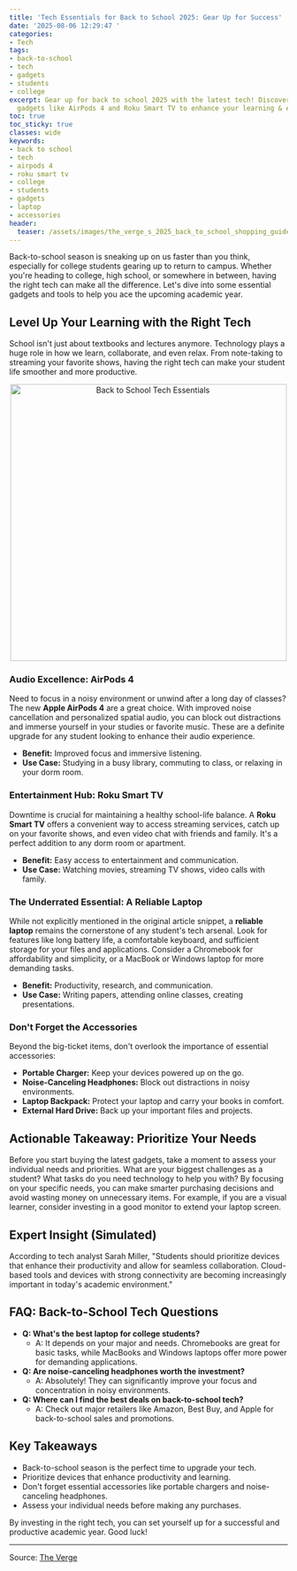 ```yaml
---
title: 'Tech Essentials for Back to School 2025: Gear Up for Success'
date: '2025-08-06 12:29:47 '
categories:
- Tech
tags:
- back-to-school
- tech
- gadgets
- students
- college
excerpt: Gear up for back to school 2025 with the latest tech! Discover essential
  gadgets like AirPods 4 and Roku Smart TV to enhance your learning & entertainment.
toc: true
toc_sticky: true
classes: wide
keywords:
- back to school
- tech
- airpods 4
- roku smart tv
- college
- students
- gadgets
- laptop
- accessories
header:
  teaser: /assets/images/the_verge_s_2025_back_to_school_shopping_guide_20250806122947.jpg
---
```


Back-to-school season is sneaking up on us faster than you think, especially for college students gearing up to return to campus. Whether you're heading to college, high school, or somewhere in between, having the right tech can make all the difference. Let's dive into some essential gadgets and tools to help you ace the upcoming academic year.

## Level Up Your Learning with the Right Tech

School isn't just about textbooks and lectures anymore. Technology plays a huge role in how we learn, collaborate, and even relax. From note-taking to streaming your favorite shows, having the right tech can make your student life smoother and more productive.

<center>
    <img src="https://platform.theverge.com/wp-content/uploads/sites/2/2025/07/The-Verge-Back-to-School-Header.jpg?quality=90&strip=all&crop=0,0,100,100" alt="Back to School Tech Essentials" width="500">
</center>

### Audio Excellence: AirPods 4

Need to focus in a noisy environment or unwind after a long day of classes?  The new **Apple AirPods 4** are a great choice. With improved noise cancellation and personalized spatial audio, you can block out distractions and immerse yourself in your studies or favorite music. These are a definite upgrade for any student looking to enhance their audio experience.

*   **Benefit:** Improved focus and immersive listening.
*   **Use Case:** Studying in a busy library, commuting to class, or relaxing in your dorm room.

### Entertainment Hub: Roku Smart TV

Downtime is crucial for maintaining a healthy school-life balance. A **Roku Smart TV** offers a convenient way to access streaming services, catch up on your favorite shows, and even video chat with friends and family.  It's a perfect addition to any dorm room or apartment.

*   **Benefit:** Easy access to entertainment and communication.
*   **Use Case:** Watching movies, streaming TV shows, video calls with family.

### The Underrated Essential: A Reliable Laptop

While not explicitly mentioned in the original article snippet, a **reliable laptop** remains the cornerstone of any student's tech arsenal. Look for features like long battery life, a comfortable keyboard, and sufficient storage for your files and applications. Consider a Chromebook for affordability and simplicity, or a MacBook or Windows laptop for more demanding tasks.

*   **Benefit:** Productivity, research, and communication.
*   **Use Case:** Writing papers, attending online classes, creating presentations.

### Don't Forget the Accessories

Beyond the big-ticket items, don't overlook the importance of essential accessories:

*   **Portable Charger:** Keep your devices powered up on the go.
*   **Noise-Canceling Headphones:** Block out distractions in noisy environments.
*   **Laptop Backpack:** Protect your laptop and carry your books in comfort.
*   **External Hard Drive:** Back up your important files and projects.

## Actionable Takeaway: Prioritize Your Needs

Before you start buying the latest gadgets, take a moment to assess your individual needs and priorities. What are your biggest challenges as a student? What tasks do you need technology to help you with? By focusing on your specific needs, you can make smarter purchasing decisions and avoid wasting money on unnecessary items. For example, if you are a visual learner, consider investing in a good monitor to extend your laptop screen.

## Expert Insight (Simulated)

According to tech analyst Sarah Miller, "Students should prioritize devices that enhance their productivity and allow for seamless collaboration. Cloud-based tools and devices with strong connectivity are becoming increasingly important in today's academic environment."

## FAQ: Back-to-School Tech Questions

*   **Q: What's the best laptop for college students?**
    *   A: It depends on your major and needs. Chromebooks are great for basic tasks, while MacBooks and Windows laptops offer more power for demanding applications.
*   **Q: Are noise-canceling headphones worth the investment?**
    *   A: Absolutely! They can significantly improve your focus and concentration in noisy environments.
*   **Q: Where can I find the best deals on back-to-school tech?**
    *   A: Check out major retailers like Amazon, Best Buy, and Apple for back-to-school sales and promotions.

## Key Takeaways

*   Back-to-school season is the perfect time to upgrade your tech.
*   Prioritize devices that enhance productivity and learning.
*   Don't forget essential accessories like portable chargers and noise-canceling headphones.
*   Assess your individual needs before making any purchases.

By investing in the right tech, you can set yourself up for a successful and productive academic year. Good luck!

---

Source: [The Verge](https://www.theverge.com/tech/707770/back-to-school-supplies-gifts-college-high-school-dorm-essentials-2025)
